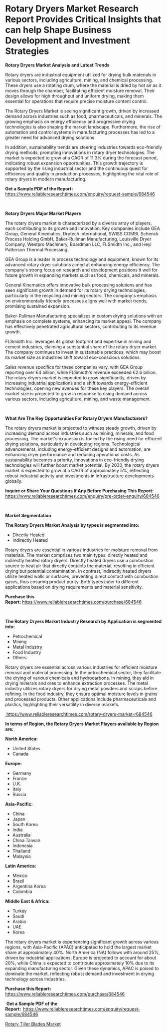 <p><h1>Rotary Dryers Market Research Report Provides Critical Insights that can help Shape Business Development and Investment Strategies</h1></p><p><strong>Rotary Dryers Market Analysis and Latest Trends</strong></p>
<p><p>Rotary dryers are industrial equipment utilized for drying bulk materials in various sectors, including agriculture, mining, and chemical processing. These dryers use a rotating drum, where the material is dried by hot air as it moves through the chamber, facilitating efficient moisture removal. Their design allows for high throughput and uniform drying, making them essential for operations that require precise moisture content control.</p><p>The Rotary Dryers Market is seeing significant growth, driven by increased demand across industries such as food, pharmaceuticals, and minerals. The growing emphasis on energy efficiency and progressive drying technologies is also shaping the market landscape. Furthermore, the rise of automation and control systems in manufacturing processes has led to a greater need for advanced drying solutions.</p><p>In addition, sustainability trends are steering industries towards eco-friendly drying methods, prompting innovations in rotary dryer technologies. The market is expected to grow at a CAGR of 11.3% during the forecast period, indicating robust expansion opportunities. This growth trajectory is supported by the rising industrial sector and the continuous quest for efficiency and quality in production processes, highlighting the vital role of rotary dryers in modern manufacturing.</p></p>
<p><strong>Get a Sample PDF of the Report:&nbsp;</strong> <a href="https://www.reliableresearchtimes.com/enquiry/request-sample/684546?utm_campaign=2304&utm_medium=2&utm_source=Github&utm_content=ia&utm_term=21022025&utm_id=rotary-dryers">https://www.reliableresearchtimes.com/enquiry/request-sample/684546</a></p>
<p>&nbsp;</p>
<p><strong>Rotary Dryers Major Market Players</strong></p>
<p><p>The rotary dryers market is characterized by a diverse array of players, each contributing to its growth and innovation. Key companies include GEA Group, General Kinematics, Drytech International, SWISS COMBI, Schenck Process Holding GmbH, Baker-Rullman Manufacturing, Louisville Dryer Company, Westpro Machinery, Boardman LLC, FLSmidth Inc., and Heyl Patterson Thermal Processing.</p><p>GEA Group is a leader in process technology and equipment, known for its advanced rotary dryer solutions aimed at enhancing energy efficiency. The company's strong focus on research and development positions it well for future growth in expanding markets such as food, chemicals, and minerals.</p><p>General Kinematics offers innovative bulk processing solutions and has seen significant growth in demand for its rotary drying technologies, particularly in the recycling and mining sectors. The company's emphasis on environmentally friendly processes aligns well with market trends, promising sustained expansion.</p><p>Baker-Rullman Manufacturing specializes in custom drying solutions with an emphasis on complete systems, enhancing its market appeal. The company has effectively penetrated agricultural sectors, contributing to its revenue growth. </p><p>FLSmidth Inc. leverages its global footprint and expertise in mining and cement industries, claiming a substantial share of the rotary dryer market. The company continues to invest in sustainable practices, which may boost its market size as industries shift toward eco-conscious solutions.</p><p>Sales revenue specifics for these companies vary, with GEA Group reporting over €4 billion, while FLSmidth's revenue exceeded €2.6 billion. The rotary dryers market is expected to grow significantly, driven by increasing industrial applications and a shift towards energy-efficient technologies, opening new avenues for these key players. The overall market size is projected to grow in response to rising demand across various sectors, including agriculture, mining, and waste management.</p></p>
<p>&nbsp;</p>
<p><strong>What Are The Key Opportunities For Rotary Dryers Manufacturers?</strong></p>
<p><p>The rotary dryers market is projected to witness steady growth, driven by increasing demand across industries such as mining, minerals, and food processing. The market's expansion is fueled by the rising need for efficient drying solutions, particularly in developing regions. Technological advancements, including energy-efficient designs and automation, are enhancing dryer performance and reducing operational costs. As sustainability becomes a priority, innovations in eco-friendly drying technologies will further boost market potential. By 2030, the rotary dryers market is expected to grow at a CAGR of approximately 5%, reflecting robust industrial activity and investments in infrastructure developments globally.</p></p>
<p><strong>Inquire or Share Your Questions If Any Before Purchasing This Report:</strong> <a href="https://www.reliableresearchtimes.com/enquiry/pre-order-enquiry/684546?utm_campaign=2304&utm_medium=2&utm_source=Github&utm_content=ia&utm_term=21022025&utm_id=rotary-dryers">https://www.reliableresearchtimes.com/enquiry/pre-order-enquiry/684546</a></p>
<p>&nbsp;</p>
<p><strong>Market Segmentation</strong></p>
<p><strong>The Rotary Dryers Market Analysis by types is segmented into:</strong></p>
<p><ul><li>Directly Heated</li><li>Indirectly Heated</li></ul></p>
<p><p>Rotary dryers are essential in various industries for moisture removal from materials. The market comprises two main types: directly heated and indirectly heated rotary dryers. Directly heated dryers use a combustion source to heat air that directly contacts the material, resulting in efficient drying but potential contamination. In contrast, indirectly heated dryers utilize heated walls or surfaces, preventing direct contact with combustion gases, thus ensuring product purity. Both types cater to different applications based on drying requirements and material sensitivity.</p></p>
<p><strong>Purchase this Report:&nbsp;</strong><a href="https://www.reliableresearchtimes.com/purchase/684546?utm_campaign=2304&utm_medium=2&utm_source=Github&utm_content=ia&utm_term=21022025&utm_id=rotary-dryers">https://www.reliableresearchtimes.com/purchase/684546</a></p>
<p>&nbsp;</p>
<p><strong>The Rotary Dryers Market Industry Research by Application is segmented into:</strong></p>
<p><ul><li>Petrochemical</li><li>Mining</li><li>Metal Industry</li><li>Food Industry</li><li>Others</li></ul></p>
<p><p>Rotary dryers are essential across various industries for efficient moisture removal and material processing. In the petrochemical sector, they facilitate the drying of various chemicals and hydrocarbons. In mining, they aid in drying minerals and ores to enhance extraction processes. The metal industry utilizes rotary dryers for drying metal powders and scraps before refining. In the food industry, they ensure optimal moisture levels in grains and processed products. Other applications include pharmaceuticals and plastics, highlighting their versatility in diverse markets.</p></p>
<p><a href="https://www.reliableresearchtimes.com/rotary-dryers-market-r684546?utm_campaign=2304&utm_medium=2&utm_source=Github&utm_content=ia&utm_term=21022025&utm_id=rotary-dryers">&nbsp;https://www.reliableresearchtimes.com/rotary-dryers-market-r684546</a></p>
<p><strong>In terms of Region, the Rotary Dryers Market Players available by Region are:</strong></p>
<p>
    <p> <strong> North America: </strong>
        <ul>
            <li>United States</li>
            <li>Canada</li>
        </ul>
        </p> 
    <p> <strong> Europe: </strong>
        <ul>
            <li>Germany</li>
            <li>France</li>
            <li>U.K.</li>
            <li>Italy</li>
            <li>Russia</li>
        </ul>
        </p> 
    <p> <strong> Asia-Pacific: </strong>
        <ul>
            <li>China</li>
            <li>Japan</li>
            <li>South Korea</li>
            <li>India</li>
            <li>Australia</li>
            <li>China Taiwan</li>
            <li>Indonesia</li>
            <li>Thailand</li>
            <li>Malaysia</li>
        </ul>
        </p> 
    <p> <strong> Latin America: </strong>
        <ul>
            <li>Mexico</li>
            <li>Brazil</li>
            <li>Argentina Korea</li>
            <li>Colombia</li>
        </ul>
        </p> 
    <p> <strong> Middle East & Africa: </strong>
        <ul>
            <li>Turkey</li>
            <li>Saudi</li>
            <li>Arabia</li>
            <li>UAE</li>
            <li>Korea</li>
        </ul>
    </p>
    </p>
<p><p>The rotary dryers market is experiencing significant growth across various regions, with Asia-Pacific (APAC) anticipated to hold the largest market share at approximately 40%. North America (NA) follows with around 25%, driven by industrial applications. Europe is projected to account for about 20%, while China is expected to contribute approximately 10% due to its expanding manufacturing sector. Given these dynamics, APAC is poised to dominate the market, reflecting robust demand and investment in drying technology across industries.</p></p>
<p><strong>Purchase this Report: </strong><a href="https://www.reliableresearchtimes.com/purchase/684546?utm_campaign=2304&utm_medium=2&utm_source=Github&utm_content=ia&utm_term=21022025&utm_id=rotary-dryers">https://www.reliableresearchtimes.com/purchase/684546</a></p>
<p>&nbsp;<strong>Get a Sample PDF of the Report:&nbsp;&nbsp;</strong><a href="https://www.reliableresearchtimes.com/enquiry/request-sample/684546?utm_campaign=2304&utm_medium=2&utm_source=Github&utm_content=ia&utm_term=21022025&utm_id=rotary-dryers">https://www.reliableresearchtimes.com/enquiry/request-sample/684546</a></p>
<p><strong></strong></p>
<p><p><a href="https://github.com/ypumgtoivo/Market-Research-Report-List-1/blob/main/rotary-tiller-blades-market.md?utm_campaign=2304&utm_medium=2&utm_source=Github&utm_content=ia&utm_term=21022025&utm_id=rotary-dryers">Rotary Tiller Blades Market</a></p></p>
